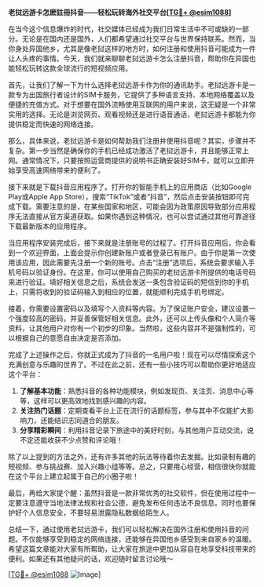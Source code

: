 **老挝远游卡怎麽註冊抖音——轻松玩转海外社交平台[[TG💪+ @esim1088](https://t.me/s/esim1088)]**

在当今这个信息爆炸的时代，社交媒体已经成为我们日常生活中不可或缺的一部分。无论是在国内还是国外，人们都希望通过社交平台与世界保持联系。然而，当你身处异国他乡，尤其是像老挝这样的地方时，如何注册和使用抖音可能成为一件让人头疼的事情。今天，我们就来聊聊老挝远游卡怎么注册抖音，帮助你在异国也能轻松玩转这款全球流行的短视频应用。

首先，让我们了解一下为什么选择老挝远游卡作为你的通讯助手。老挝远游卡是一款专为出国旅行者设计的SIM卡服务，它提供了多种语言支持、本地网络覆盖以及便捷的充值方式。对于想要在国外流畅使用互联网的用户来说，这无疑是一个非常实用的选择。无论是浏览网页、观看视频还是进行语音通话，老挝远游卡都能为你提供稳定而快速的网络连接。

那么，具体来说，老挝远游卡是如何帮助我们注册并使用抖音呢？其实，步骤并不复杂。第一步当然是确保你的手机已经成功激活了老挝远游卡，并且能够正常上网。通常情况下，只要按照运营商提供的说明书正确安装好SIM卡，就可以立即开始享受高速网络带来的便利了。

接下来就是下载抖音应用程序了。打开你的智能手机上的应用商店（比如Google Play或Apple App Store），搜索“TikTok”或者“抖音”，然后点击安装按钮即可完成下载。需要注意的是，在某些国家和地区，可能会因为政策原因导致部分应用程序无法直接从官方渠道获取。如果你遇到这种情况，也可以尝试通过其他可靠途径下载最新版本的应用程序。

当应用程序安装完成后，接下来就是注册账号的过程了。打开抖音应用后，你会看到一个欢迎界面，上面会提示你创建新账户或者登录已有账户。由于你是第一次使用该应用，因此需要先注册一个新的账号。点击“注册”选项后，系统会要求输入手机号码以验证身份。在这里，你可以使用自己购买的老挝远游卡所提供的电话号码来进行验证。填好相关信息之后，系统会发送一条包含验证码的短信到你的手机上，只需将收到的验证码输入到相应的位置，就能顺利完成手机号绑定。

接着，你需要设置密码以及填写个人资料等内容。为了保证账户安全，建议设置一个强度较高的密码，并妥善保管好相关信息。此外，还可以上传头像和个人简介等资料，让其他用户对你有一个初步的印象。当然啦，这些内容并不是强制性的，可以根据自己的意愿自由决定是否添加。

完成了上述操作之后，你就正式成为了抖音的一名用户啦！现在可以尽情探索这个充满创意与乐趣的世界了。不过在此之前，还有一些小技巧可以帮助你更好地适应这个平台：

1. **了解基本功能**：熟悉抖音的各种功能模块，例如发现页、关注页、消息中心等等，这样可以更高效地找到感兴趣的内容。
2. **关注热门话题**：定期查看平台上正在流行的话题标签，参与其中不仅能扩大影响力，还能结识志同道合的朋友。
3. **分享精彩瞬间**：利用抖音记录下旅途中的美好时刻，与其他用户互动交流，说不定还能收获不少点赞和评论哦！

除了以上提到的方法之外，还有许多其他的玩法等待着你去发掘。比如录制有趣的短视频、参与挑战赛、加入兴趣小组等等。总之，只要用心经营，相信很快你就能在这个平台上建立起属于自己的小圈子啦！

最后，再给大家提个醒：虽然抖音是一款非常优秀的社交软件，但在使用过程中一定要注意遵守当地法律法规和社会公德，避免发布任何违法不良信息。同时也要保护好个人信息安全，不要轻易泄露隐私数据给陌生人。

总结一下，通过使用老挝远游卡，我们可以轻松解决在国外注册和使用抖音的问题。不仅能够享受到稳定的网络连接，还能够在异国他乡感受到来自家乡的温暖。希望这篇文章能对大家有所帮助，让大家在旅途中更加从容自在地享受科技带来的便利。如果还有其他疑问的话，欢迎随时留言讨论哦～

[[TG💪+ @esim1088](https://t.me/s/esim1088) ![Image](https://i.postimg.cc/4NQfJmqS/Snipaste-2025-05-13-00-14-12.png)]